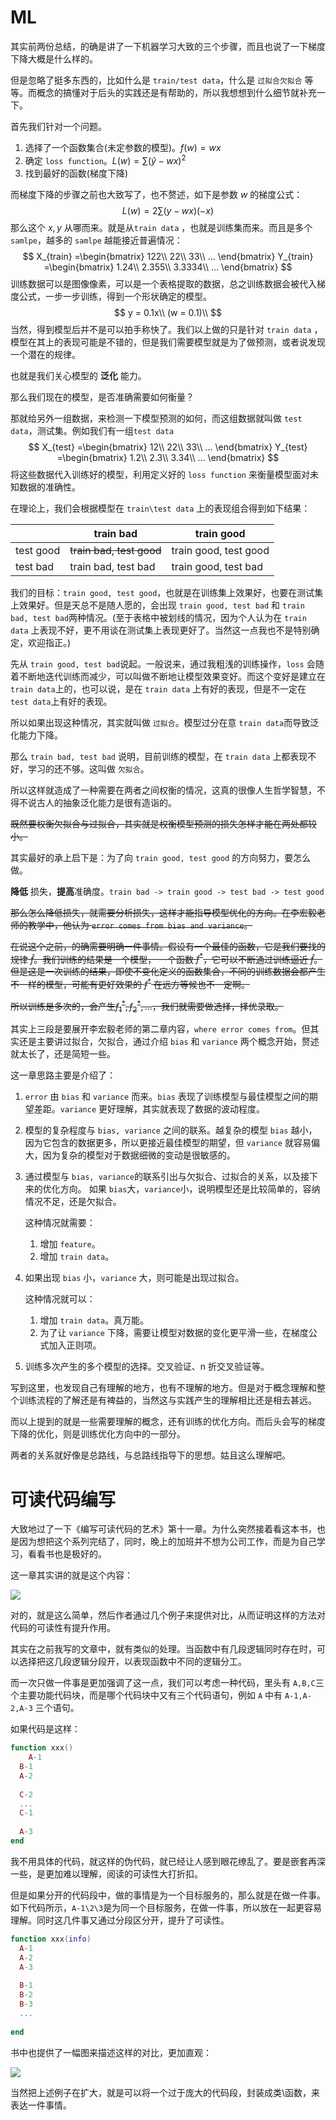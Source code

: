 # ML

其实前两份总结，的确是讲了一下机器学习大致的三个步骤，而且也说了一下梯度下降大概是什么样的。

但是忽略了挺多东西的，比如什么是 `train/test data`，什么是 `过拟合欠拟合` 等等。而概念的搞懂对于后头的实践还是有帮助的，所以我想想到什么细节就补充一下。

首先我们针对一个问题。

1. 选择了一个函数集合(未定参数的模型)。$f(w) = wx$
2. 确定 `loss function`。$L(w) = \sum(\hat{y} - wx)^2$
3. 找到最好的函数(梯度下降)

而梯度下降的步骤之前也大致写了，也不赘述，如下是参数 $w$ 的梯度公式：
$$
L(w) = 2\sum(y - wx)(-x)
$$
那么这个 $x, y$ 从哪而来。就是从`train data` ，也就是训练集而来。而且是多个 `samlpe`，越多的 `samlpe` 越能接近普遍情况：
$$
X_{train} =\begin{bmatrix}
122\\
22\\
33\\
...
\end{bmatrix}
Y_{train} =\begin{bmatrix}
1.24\\
2.355\\
3.3334\\
...
\end{bmatrix}
$$
训练数据可以是图像像素，可以是一个表格提取的数据，总之训练数据会被代入梯度公式，一步一步训练，得到一个形状确定的模型。
$$
y = 0.1x\\
(w = 0.1)\\
$$
当然，得到模型后并不是可以拍手称快了。我们以上做的只是针对 `train data` ，模型在其上的表现可能是不错的，但是我们需要模型就是为了做预测，或者说发现一个潜在的规律。

也就是我们关心模型的 **泛化** 能力。

那么我们现在的模型，是否准确需要如何衡量？

那就给另外一组数据，来检测一下模型预测的如何，而这组数据就叫做 `test data`，测试集。例如我们有一组`test data`
$$
X_{test} =\begin{bmatrix}
12\\
22\\
33\\
...
\end{bmatrix}
Y_{test} =\begin{bmatrix}
1.2\\
2.3\\
3.34\\
...
\end{bmatrix}
$$
将这些数据代入训练好的模型，利用定义好的 `loss function` 来衡量模型面对未知数据的准确性。

在理论上，我们会根据模型在 `train\test data`  上的表现组合得到如下结果：

|           | train bad                | train good            |
| --------- | ------------------------ | --------------------- |
| test good | ~~train bad, test good~~ | train good, test good |
| test bad  | train bad, test bad      | train good, test bad  |

我们的目标：`train good, test good`，也就是在训练集上效果好，也要在测试集上效果好。但是天总不是随人愿的，会出现 `train good, test bad` 和 `train bad, test bad`两种情况。(至于表格中被划线的情况，因为个人认为在 `train data` 上表现不好，更不用谈在测试集上表现更好了。当然这一点我也不是特别确定，欢迎指正。)

 先从 `train good, test bad`说起。一般说来，通过我粗浅的训练操作，`loss` 会随着不断地迭代训练而减少，可以叫做不断地让模型效果变好。而这个变好是建立在 `train data`上的，也可以说，是在 `train data` 上有好的表现，但是不一定在 `test data`上有好的表现。

所以如果出现这种情况，其实就叫做 `过拟合`。模型过分在意 `train data`而导致泛化能力下降。

那么 `train bad, test bad` 说明，目前训练的模型，在 `train data` 上都表现不好，学习的还不够。这叫做 `欠拟合`。

所以这样就造成了一种需要在两者之间权衡的情况，这真的很像人生哲学智慧，不得不说古人的抽象泛化能力是很有造诣的。

~~既然要权衡欠拟合与过拟合，其实就是权衡模型预测的损失怎样才能在两处都较小。~~

其实最好的承上启下是：为了向 `train good, test good` 的方向努力，要怎么做。

**降低** 损失，**提高**准确度。`train bad -> train good -> test bad -> test good`



~~那么怎么降低损失，就需要分析损失，这样才能指导模型优化的方向。在李宏毅老师的教学中，他认为 `error comes from bias and variance`。~~

~~在说这个之前，的确需要明确一件事情。假设有一个最佳的函数，它是我们要找的规律 $\hat{f}$。我们训练的结果是一个模型， 一个函数 $f^*$，它可以不断通过训练逼近 $\hat{f}$。 但是这是一次训练的结果，即使不变化定义的函数集合，不同的训练数据会都产生不一样的模型，可能有更好效果的 $f^*$ 在远方等候也不一定啊。~~

~~所以训练是多次的，会产生$f^*_1, f^*_2, ...$，我们就需要做选择，择优录取。~~



其实上三段是要展开李宏毅老师的第二章内容，`where error comes from`。但其实还是主要讲过拟合，欠拟合，通过介绍 `bias` 和 `variance` 两个概念开始，赘述就太长了，还是简短一些。

这一章思路主要是介绍了：

1. `error` 由 `bias` 和 `variance` 而来。`bias` 表现了训练模型与最佳模型之间的期望差距。`variance` 更好理解，其实就表现了数据的波动程度。

2. 模型的复杂程度与 `bias, variance` 之间的联系。越复杂的模型 `bias` 越小，因为它包含的数据更多，所以更接近最佳模型的期望，但 `variance` 就容易偏大，因为复杂的模型对于数据细微的变动是很敏感的。

3. 通过模型与 `bias, variance`的联系引出与欠拟合、过拟合的关系，以及接下来的优化方向。 如果 `bias`大，`variance`小，说明模型还是比较简单的，容纳情况不足，还是欠拟合。

   这种情况就需要：

   1. 增加 `feature`。
   2. 增加 `train data`。

4. 如果出现 `bias` 小，`variance` 大，则可能是出现过拟合。

   这种情况就可以：

   1. 增加 `train data`。真万能。
   2. 为了让 `variance` 下降，需要让模型对数据的变化更平滑一些，在梯度公式加入正则项。

5. 训练多次产生的多个模型的选择。交叉验证、n 折交叉验证等。

写到这里，也发现自己有理解的地方，也有不理解的地方。但是对于概念理解和整个训练流程的了解还是有裨益的，当然这与实践产生的理解相比还是相去甚远。

而以上提到的就是一些需要理解的概念，还有训练的优化方向。而后头会写的梯度下降的优化，则是训练优化方向中的一部分。

两者的关系就好像是总路线，与总路线指导下的思想。姑且这么理解吧。

# 可读代码编写

大致地过了一下《编写可读代码的艺术》第十一章。为什么突然接着看这本书，也是因为想把这个系列完结了，同时，晚上的加班并不想为公司工作，而是为自己学习，看看书也是极好的。

这一章其实讲的就是这个内容：

![](http://img.multiparam.com/dapao/code/20200729121503.png)

对的，就是这么简单，然后作者通过几个例子来提供对比，从而证明这样的方法对代码的可读性有提升作用。

其实在之前我写的文章中，就有类似的处理。当函数中有几段逻辑同时存在时，可以选择把这几段逻辑分段开，以表现函数中不同的逻辑分工。

而一次只做一件事是更加强调了这一点，我们可以考虑一种代码，里头有 `A,B,C`三个主要功能代码块，而是哪个代码块中又有三个代码语句，例如 `A` 中有 `A-1,A-2,A-3`  三个语句。

如果代码是这样：

```lua
function xxx()
	A-1
  B-1
  A-2
  
  C-2
  ...
  C-1
  
  A-3
end
```

我不用具体的代码，就这样的伪代码，就已经让人感到眼花缭乱了。要是嵌套再深一些，是更加难以理解，阅读的可读性大打折扣。

但是如果分开的代码段中，做的事情是为一个目标服务的，那么就是在做一件事。如下代码所示，`A-1\2\3`是为同一个目标服务，在做一件事，所以放在一起更容易理解。同时这几件事又通过分段区分开，提升了可读性。

```lua
function xxx(info)
  A-1
  A-2
  A-3
  
  B-1
  B-2
  B-3
  ...
  
end
```



书中也提供了一幅图来描述这样的对比，更加直观：

![](http://img.multiparam.com/dapao/code/20200729122909.png)

当然把上述例子在扩大，就是可以将一个过于庞大的代码段，封装成类\函数，来表达一件事情。